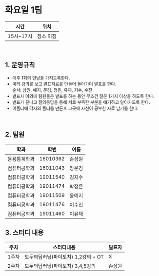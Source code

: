 # 화요일 1팀

| 시간 | 위치 |
|----------|------|
| 15시~17시 | 장소 미정 | 

<br>

##  1. 운영규칙 

 - 매주 1회의 만남을 가지도록한다.<br>
 - 미리 강의를 보고 발표자료를 만들어 돌아가며 발표를 한다. <br>
    순서: 상원, 예지, 문경, 정은, 유재, 지수, 수진 <br>
 - 발표자 이외에 팀원들은 발표를 하는 동안 무조건 질문 1가지 이상을 하도록 한다.  
 - 발표가 끝나고 질의응답을 통해 서로 부족한 부분을 얘기하고 알아가도록 한다. 
 - 이폴더에 각자의 폴더를 만든후 그곳에 자신이 공부한 자료 남기를 한다.  
 
 
 <br>
 

## 2. 팀원
| 학과 | 학번 | 이름 |
| ---- | ---- | ---- |
| 응용통계학과     |  16010362    |  손상원   |
| 컴퓨터공학과     |  16011043    |  장문경   |
| 컴퓨터공학과     |  19011540    |  김지수   |
| 컴퓨터공학과     |  19011474    |  박정은   |
| 컴퓨터공학과     |  19011509    |  윤예지   |
| 컴퓨터공학과     |  19011476    |  이수진   |
| 컴퓨터공학과     |  19011460    |  이유재   |

## 3. 스터디 내용
| 주차 | 스터디내용 | 발표자 |
| ---- | ---- | ---- |
| 1주차     |  모두의딥러닝(파이토치) 1,2강의   + OT | X    |
| 2주차     |  모두의딥러닝(파이토치) 3,4,5강의    |  손상원   |
